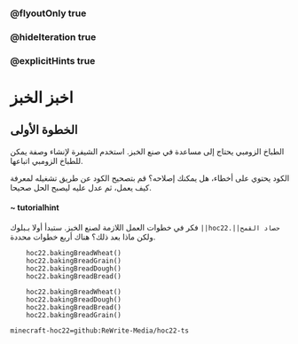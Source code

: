 ### @flyoutOnly true
### @hideIteration true
### @explicitHints true


# اخبز الخبز

## الخطوة الأولى
الطباخ الزومبي يحتاج إلى مساعدة في صنع الخبز. استخدم الشيفرة لإنشاء وصفة يمكن للطباخ الزومبي اتباعها.

الكود يحتوي على أخطاء، هل يمكنك إصلاحه؟ قم بتصحيح الكود عن طريق تشغيله لمعرفة كيف يعمل، ثم عدل عليه ليصبح الحل صحيحا.

#### ~ tutorialhint  
فكر في خطوات العمل اللازمة لصنع الخبز. ستبدأ أولا بـبلوك ``||hoc22.حصاد القمح||`` ولكن ماذا بعد ذلك؟ هناك أربع خطوات محددة.

```ghost
    hoc22.bakingBreadWheat()
    hoc22.bakingBreadGrain()
    hoc22.bakingBreadDough()
    hoc22.bakingBreadBread()
```
```template
    hoc22.bakingBreadWheat()
    hoc22.bakingBreadDough()
    hoc22.bakingBreadBread()
    hoc22.bakingBreadGrain()
```

```package
minecraft-hoc22=github:ReWrite-Media/hoc22-ts
```
